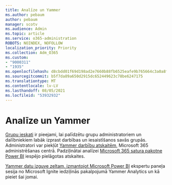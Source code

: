 ```yaml
---
title: Analīze un Yammer
ms.author: pebaum
author: pebaum
manager: scotv
ms.audience: Admin
ms.topic: article
ms.service: o365-administration
ROBOTS: NOINDEX, NOFOLLOW
localization_priority: Priority
ms.collection: Adm_O365
ms.custom:
- "9000311"
- "1935"
ms.openlocfilehash: d8cbdd01f69d198ad2e7660b88fb6525eafe9b765664c3a0a8f958bb713566d1
ms.sourcegitcommit: b5f7da89a650d2915dc652449623c78be6247175
ms.translationtype: MT
ms.contentlocale: lv-LV
ms.lasthandoff: 08/05/2021
ms.locfileid: "53932932"
---
```

# <a name="analytics-and-yammer"></a>Analīze un Yammer

[Grupu ieskati](https://support.office.com/article/view-group-insights-in-yammer-73f9fa6d-d442-4f25-9194-d5317c9328ab) ir pieejami, lai palīdzētu grupu administratoriem un dalībniekiem labāk izprast darbības un iesaistīšanos savās grupās. Administratori var piekļūt [Yammer darbību atskaitēm,](https://docs.microsoft.com/microsoft-365/admin/activity-reports/yammer-activity-report) Microsoft 365 administrēšanas centrā. Padziļinātai analīzei [Microsoft 365 satura pakotne Power BI](https://docs.microsoft.com/microsoft-365/admin/usage-analytics/enable-usage-analytics) iespējo pielāgotas atskaites.

[Yammer datu izguve zeltam, izmantojot Microsoft Power BI](https://aka.ms/MiningYammerDataIgnite2017) ekspertu paneļa sesija no Microsoft Ignite iedziļinās pakalpojumā Yammer Analytics un kā pieiet šai jomai.
